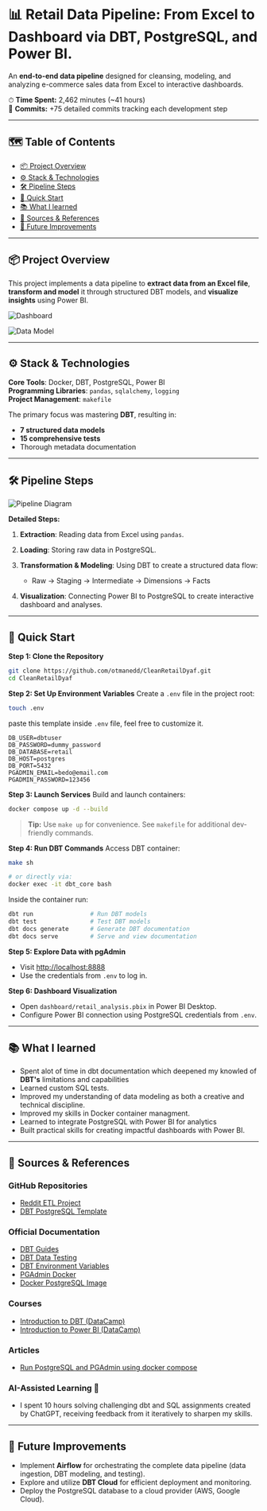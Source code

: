 # 📊 Retail Data Pipeline: From Excel to Dashboard via DBT, PostgreSQL, and Power BI.
An **end-to-end data pipeline** designed for cleansing, modeling, and analyzing e-commerce sales data from Excel to interactive dashboards.

⏱ **Time Spent:** 2,462 minutes (~41 hours)  
🧱 **Commits:** +75 detailed commits tracking each development step

--- 

## 🗺️ Table of Contents
* [📦 Project Overview](#project-overview)
* [⚙️ Stack & Technologies](#stack--technologies)
* [🛠️ Pipeline Steps](#pipeline-steps)
* [🚀 Quick Start](#quick-start)
* [📚 What I learned](#what-i-learned)
* [🔗 Sources & References](#sources--references)
* [🚧 Future Improvements](#future-improvements)

---

## <a name="project-overview"></a>📦 Project Overview

This project implements a data pipeline to **extract data from an Excel file**, **transform and model** it through structured DBT models, and **visualize insights** using Power BI.

![Dashboard](dashboard/img_dsahboard.png)

![Data Model](dashboard/img_model.png)

--- 

## <a name="stack--technologies"></a>⚙️ Stack & Technologies

**Core Tools**: Docker, DBT, PostgreSQL, Power BI\
**Programming Libraries**: `pandas`, `sqlalchemy`, `logging`\
**Project Management**: `makefile`

The primary focus was mastering **DBT**, resulting in:
* **7 structured data models**
* **15 comprehensive tests**
* Thorough metadata documentation

--- 

## <a name="pipeline-steps"></a>🛠️ Pipeline Steps

![Pipeline Diagram](dashboard/img_pipeline.png)

**Detailed Steps:**
1. **Extraction**: Reading data from Excel using `pandas`.
2. **Loading**: Storing raw data in PostgreSQL.
3. **Transformation & Modeling**: Using DBT to create a structured data flow:
   * Raw → Staging → Intermediate → Dimensions → Facts

4. **Visualization**: Connecting Power BI to PostgreSQL to create interactive dashboard and analyses.

---

## <a name="quick-start"></a>🚀 Quick Start

**Step 1: Clone the Repository**

```bash
git clone https://github.com/otmanedd/CleanRetailDyaf.git
cd CleanRetailDyaf
```

**Step 2: Set Up Environment Variables**
Create a `.env` file in the project root:

```bash
touch .env
```

paste this template inside `.env` file, feel free to customize it.

```env
DB_USER=dbtuser
DB_PASSWORD=dummy_password
DB_DATABASE=retail
DB_HOST=postgres
DB_PORT=5432
PGADMIN_EMAIL=bedo@email.com
PGADMIN_PASSWORD=123456
```

**Step 3: Launch Services**
Build and launch containers:

```bash
docker compose up -d --build
```

> **Tip:** Use `make up` for convenience. See `makefile` for additional dev-friendly commands.

**Step 4: Run DBT Commands**
Access DBT container:

```bash
make sh

# or directly via:
docker exec -it dbt_core bash
```

Inside the container run:

```bash
dbt run                # Run DBT models
dbt test               # Test DBT models
dbt docs generate      # Generate DBT documentation
dbt docs serve         # Serve and view documentation
```

**Step 5: Explore Data with pgAdmin**

* Visit [http://localhost:8888](http://localhost:8888)
* Use the credentials from `.env` to log in.

**Step 6: Dashboard Visualization**

* Open `dashboard/retail_analysis.pbix` in Power BI Desktop.
* Configure Power BI connection using PostgreSQL credentials from `.env`.

---

## <a name="what-i-learned"></a>📚 What I learned

* Spent alot of time in dbt documentation which deepened my knowled of **DBT's**  limitations and capabilities
* Learned custom SQL tests.
* Improved my understanding of data modeling as both a creative and technical discipline.
* Improved my skills in Docker container managment.
* Learned to integrate PostgreSQL with Power BI for analytics
* Built practical skills for creating impactful dashboards with Power BI.

---

## <a name="sources--references"></a>🔗 Sources & References

### GitHub Repositories

* [Reddit ETL Project](https://github.com/NotAbdelrahmanelsayed/reddit_etl)
* [DBT PostgreSQL Template](https://github.com/scriptstar/dbt_pg_project)

### Official Documentation

* [DBT Guides](https://docs.getdbt.com/guides)
* [DBT Data Testing](https://docs.getdbt.com/reference/data-test-configs)
* [DBT Environment Variables](https://docs.getdbt.com/reference/dbt-jinja-functions/env_var)
* [PGAdmin Docker](https://hub.docker.com/r/elestio/pgadmin)
* [Docker PostgreSQL Image](https://www.docker.com/blog/how-to-use-the-postgres-docker-official-image/)

### Courses

* [Introduction to DBT (DataCamp)](https://app.datacamp.com/learn/courses/introduction-to-dbt)
* [Introduction to Power BI (DataCamp)](https://app.datacamp.com/learn/courses/introduction-to-power-bi)

### Articles

* [Run PostgreSQL and PGAdmin using docker compose](https://medium.com/@vishal.sharma./run-postgresql-and-pgadmin-using-docker-compose-34120618bcf9)

### AI-Assisted Learning 🤖

* I spent 10 hours solving challenging dbt and SQL assignments created by ChatGPT, receiving feedback from it iteratively to sharpen my skills.

---

## <a name="future-improvements"></a>🚧 Future Improvements

* Implement **Airflow** for orchestrating the complete data pipeline (data ingestion, DBT modeling, and testing).
* Explore and utilize **DBT Cloud** for efficient deployment and monitoring.
* Deploy the PostgreSQL database to a cloud provider (AWS, Google Cloud).
